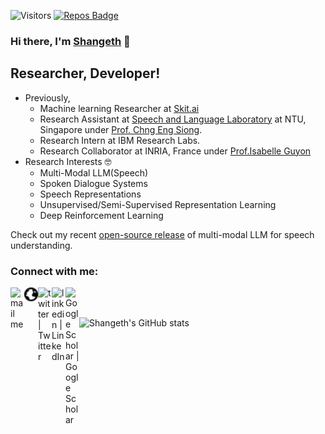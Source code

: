 ![Visitors](https://komarev.com/ghpvc/?username=shangeth&color=green)
[![Repos Badge](https://badges.pufler.dev/repos/shangeth)](https://badges.pufler.dev)
 
 
 ### Hi there, I'm [Shangeth](https://shangeth.com/) 👋

## Researcher, Developer!
- Previously,
  - Machine learning Researcher at [Skit.ai](https://skit.ai/)
  - Research Assistant at [Speech and Language Laboratory](https://personal.ntu.edu.sg/aseschng/SpeechLab.html) at NTU, Singapore under [Prof. Chng Eng Siong](https://personal.ntu.edu.sg/aseschng/default.html).
  - Research Intern at IBM Research Labs.
  - Research Collaborator at INRIA, France under [Prof.Isabelle Guyon](https://guyon.chalearn.org/)
- Research Interests :nerd_face:
    - Multi-Modal LLM(Speech)
    - Spoken Dialogue Systems
    - Speech Representations
    - Unsupervised/Semi-Supervised Representation Learning
    - Deep Reinforcement Learning


Check out my recent [open-source release](https://github.com/skit-ai/SpeechLLM) of multi-modal LLM for speech understanding.

### Connect with me:
[<img align="left" alt="mail me" width="22px" src="https://cdn.jsdelivr.net/npm/simple-icons@v3/icons/mail-dot-ru.svg" />](mailto:f20160442@goa.bits-pilani.ac.in)
[<img align="left" alt="shangeth.com" width="22px" src="https://raw.githubusercontent.com/iconic/open-iconic/master/svg/globe.svg" />](https://shangeth.com/)
[<img align="left" alt="twitter | Twitter" width="22px" src="https://cdn.jsdelivr.net/npm/simple-icons@v3/icons/twitter.svg" />](https://twitter.com/shangethr)
[<img align="left" alt="linkedin | LinkedIn" width="22px" src="https://cdn.jsdelivr.net/npm/simple-icons@v3/icons/linkedin.svg" />](https://www.linkedin.com/in/shangeth)
[<img align="left" alt="Google Scholar | Google Scholar" width="22px" src="https://cdn.jsdelivr.net/npm/simple-icons@v3/icons/googlescholar.svg" />](https://scholar.google.com/citations?user=apmFPkAAAAAJ&hl=en)

<br/>
<br/>


![Shangeth's GitHub stats](https://github-readme-stats.vercel.app/api?username=shangeth&hide=contribs,prs)
